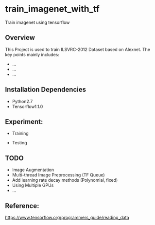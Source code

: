 # train_imagenet_with_tf
Train imagenet using tensorflow


##  Overview

This Project is used to train ILSVRC-2012 Dataset based on Alexnet. The key points mainly includes:
* ...
* ...
* ...

##  Installation Dependencies
* Python2.7
* Tensorflow1.1.0

##  Experiment:
* Training

* Testing

##  TODO
* Image Augmentation
* Multi-thread Image Preprocessing (TF Queue)
* Add learning rate decay methods (Polynomial, fixed)
* Using Multiple GPUs
* ...


##  Reference:
https://www.tensorflow.org/programmers_guide/reading_data
